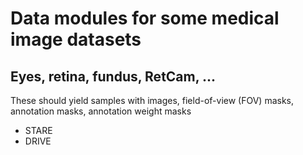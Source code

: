 # Data modules for some medical image datasets

## Eyes, retina, fundus, RetCam, ...
These should yield samples with images, field-of-view (FOV) masks, annotation masks, annotation weight masks
* STARE
* DRIVE
